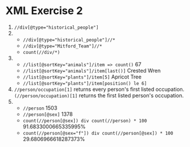 # XML Exercise 2

1. `//div[@type="historical_people"]`
2. 
    - `//div[@type="historical_people"]//*`
    - `//div[@type="Mitford_Team"]//*`
    - `count(//div/*)`
3. 
    - `//list[@sortKey="animals"]/item => count()` 67
    - `//list[@sortKey="animals"]/item[last()]` Crested Wren
    - `//list[@sortKey="plants"]/item[5]` Apricot Tree
    - `//list[@sortKey="plants"]/item[position() le 6]`
4. `//person/occupation[1]` returns every person's first listed occupation. `(//person/occupation)[1]` returns the first listed person's occupation.
5. 
    - `//person` 1503
    - `//person[@sex]` 1378
    - `count(//person[@sex]) div count(//person) * 100` 91.6833000665335995%
    - `count(//person[@sex="f"]) div count(//person[@sex]) * 100` 29.6806966618287373%
